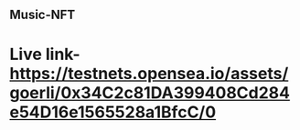 ## Music-NFT 

# Live link- https://testnets.opensea.io/assets/goerli/0x34C2c81DA399408Cd284e54D16e1565528a1BfcC/0 
